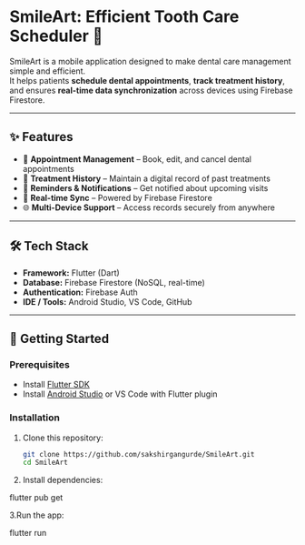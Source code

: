 # SmileArt: Efficient Tooth Care Scheduler 🦷

SmileArt is a mobile application designed to make dental care management simple and efficient.  
It helps patients **schedule dental appointments**, **track treatment history**, and ensures **real-time data synchronization** across devices using Firebase Firestore.  

---

## ✨ Features
- 📅 **Appointment Management** – Book, edit, and cancel dental appointments  
- 📝 **Treatment History** – Maintain a digital record of past treatments  
- 🔔 **Reminders & Notifications** – Get notified about upcoming visits  
- 🔄 **Real-time Sync** – Powered by Firebase Firestore  
- 🌐 **Multi-Device Support** – Access records securely from anywhere  

---

## 🛠️ Tech Stack
- **Framework:** Flutter (Dart)  
- **Database:** Firebase Firestore (NoSQL, real-time)  
- **Authentication:** Firebase Auth  
- **IDE / Tools:** Android Studio, VS Code, GitHub  

---

## 🚀 Getting Started

### Prerequisites
- Install [Flutter SDK](https://docs.flutter.dev/get-started/install)  
- Install [Android Studio](https://developer.android.com/studio) or VS Code with Flutter plugin  

### Installation
1. Clone this repository:
   ```bash
   git clone https://github.com/sakshirgangurde/SmileArt.git
   cd SmileArt
2. Install dependencies:

flutter pub get


3.Run the app:

flutter run
